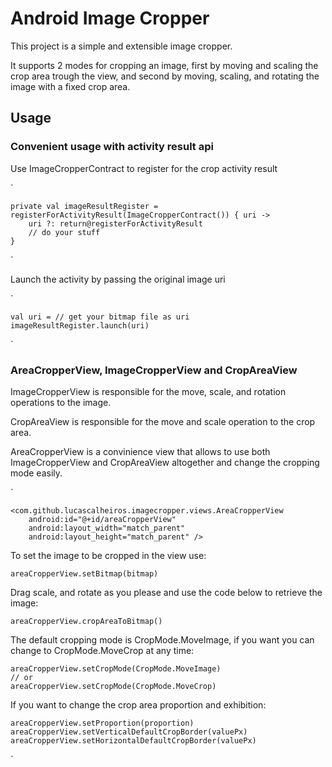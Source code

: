 # Android Image Cropper

This project is a simple and extensible image cropper.

It supports 2 modes for cropping an image, first by moving and scaling the crop area trough the view, and second by moving, scaling, and rotating the image with a fixed crop area.


## Usage

### Convenient usage with activity result api


Use ImageCropperContract to register for the crop activity result

` 

    private val imageResultRegister = registerForActivityResult(ImageCropperContract()) { uri ->
        uri ?: return@registerForActivityResult
        // do your stuff
    }
`

Launch the activity by passing the original image uri

`

    val uri = // get your bitmap file as uri
    imageResultRegister.launch(uri)
`

### AreaCropperView, ImageCropperView and CropAreaView

ImageCropperView is responsible for the move, scale, and rotation operations to the image.

CropAreaView is responsible for the move and scale operation to the crop area.

AreaCropperView is a convinience view that allows to use both ImageCropperView and CropAreaView altogether and change the cropping mode easily.

`

    <com.github.lucascalheiros.imagecropper.views.AreaCropperView
        android:id="@+id/areaCropperView"
        android:layout_width="match_parent"
        android:layout_height="match_parent" />


To set the image to be cropped in the view use:

    areaCropperView.setBitmap(bitmap)


Drag scale, and rotate as you please and  use the code below to retrieve the image: 

    areaCropperView.cropAreaToBitmap()


The default cropping mode is CropMode.MoveImage, if you want you can change to CropMode.MoveCrop at any time:

    areaCropperView.setCropMode(CropMode.MoveImage)
    // or
    areaCropperView.setCropMode(CropMode.MoveCrop)

If you want to change the crop area proportion and exhibition:

    areaCropperView.setProportion(proportion)
    areaCropperView.setVerticalDefaultCropBorder(valuePx)
    areaCropperView.setHorizontalDefaultCropBorder(valuePx)

`

